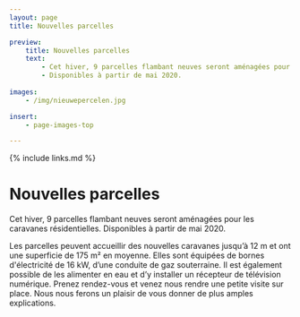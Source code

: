 ```yaml
---
layout: page
title: Nouvelles parcelles

preview:
    title: Nouvelles parcelles
    text: 
        - Cet hiver, 9 parcelles flambant neuves seront aménagées pour les caravanes résidentielles.
        - Disponibles à partir de mai 2020.
        
images:
    - /img/nieuwepercelen.jpg

insert:
    - page-images-top

---
```


{% include links.md %}

# Nouvelles parcelles

Cet hiver, 9 parcelles flambant neuves seront aménagées pour les caravanes résidentielles. Disponibles à partir de mai 2020.

Les parcelles peuvent accueillir des nouvelles caravanes jusqu’à 12 m et ont une superficie de 175 m² en moyenne.
Elles sont équipées de bornes d'électricité de 16 kW, d’une conduite de gaz souterraine. Il est également possible de les alimenter en eau et d’y installer un récepteur de télévision numérique.
Prenez rendez-vous et venez nous rendre une petite visite sur place. Nous nous ferons un plaisir de vous donner de plus amples explications.
